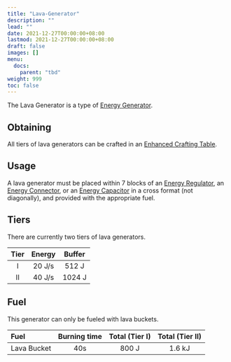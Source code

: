 ```yaml
---
title: "Lava-Generator"
description: ""
lead: ""
date: 2021-12-27T00:00:00+08:00
lastmod: 2021-12-27T00:00:00+08:00
draft: false
images: []
menu: 
  docs:
    parent: "tbd"
weight: 999
toc: false
---
```


The Lava Generator is a type of [Energy Generator](https://github.com/Slimefun/Slimefun4/wiki/Electric-Machines#energy-generation).

## Obtaining

All tiers of lava generators can be crafted in an [Enhanced Crafting Table](https://github.com/Slimefun/Slimefun4/wiki/Enhanced-Crafting-Table).

## Usage

A lava generator must be placed within 7 blocks of an [Energy Regulator](https://github.com/Slimefun/Slimefun4/wiki/Energy-Regulator), an [Energy Connector](https://github.com/Slimefun/Slimefun4/wiki/Energy-Connector), or an [Energy Capacitor](https://github.com/Slimefun/Slimefun4/wiki/Energy-Capacitors) in a cross format (not diagonally), and provided with the appropriate fuel.

## Tiers

There are currently two tiers of lava generators.

| Tier | Energy | Buffer |
| :--: | :----: | :----: |
| I    | 20 J/s | 512 J  |
| II   | 40 J/s | 1024 J |

## Fuel

This generator can only be fueled with lava buckets.

| Fuel        | Burning time | Total (Tier I) | Total (Tier II) |
| :---------- | :----------: | :------------: | :-------------: |
| Lava Bucket | 40s          | 800 J          | 1.6 kJ          |

